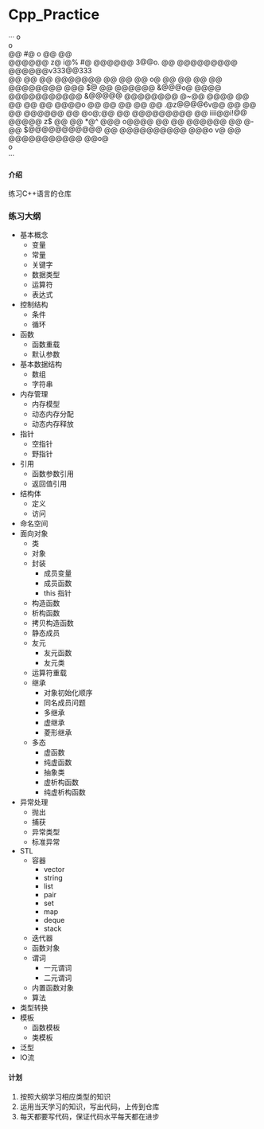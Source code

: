# Cpp_Practice

···
                                        o                                        
                                        o                                        
    @@             #@                   o               @@                @@     
  @@@@@@ z@  i@%   #@     @@@@@@     3@@o.        @@ @@@@@@@@@  @@@@@@v333@@333  
    @@    @@ @@   @@@@@@@ @@  @@    @@  o@       @@     @@        @@      @@     
 @@@@@@@@  @@@     $@  @@ @@@@@@    &@@@o@     @@@@ @@@@@@@@@@@ &@@@@@ @@@@@@@@  
  @~@@     @@@@    @@  @@ @@  @@    @@@@o   @@   @@     @@        @@      @@     
 .@z@@@@6v@@  @@   @@  @@ @@@@@@   @@  @o@;@@    @@  @@@@@@@@@    @@  iiii@@i!@@ 
 @@@@@   z$        @@  @@      *@^ @@@  o@@@@    @@     @@      @@@@@@    @@  @- 
 @@ $@@@@@@@@@@@  @@   @@@@@@@@@@    @@@o   v@   @@ @@@@@@@@@@@           @@o@   
                                        o                                        
···

#### 介绍
练习C++语言的仓库

### 练习大纲
- 基本概念
    - 变量
    - 常量
    - 关键字
    - 数据类型
    - 运算符
    - 表达式
- 控制结构
    - 条件
    - 循环
- 函数
    - 函数重载
    - 默认参数
- 基本数据结构
    - 数组
    - 字符串
- 内存管理
    - 内存模型
    - 动态内存分配
    - 动态内存释放
- 指针
    - 空指针
    - 野指针
- 引用
    - 函数参数引用
    - 返回值引用
- 结构体
    - 定义
    - 访问
- 命名空间
- 面向对象
    - 类
    - 对象
    - 封装
        - 成员变量
        - 成员函数
        - this 指针
    - 构造函数
    - 析构函数
    - 拷贝构造函数
    - 静态成员
    - 友元
        - 友元函数
        - 友元类
    - 运算符重载
    - 继承
        - 对象初始化顺序
        - 同名成员问题
        - 多继承
        - 虚继承
        - 菱形继承
    - 多态
        - 虚函数
        - 纯虚函数
        - 抽象类
        - 虚析构函数
        - 纯虚析构函数
- 异常处理
    - 抛出
    - 捕获
    - 异常类型
    - 标准异常
- STL
    - 容器
        - vector
        - string
        - list
        - pair
        - set
        - map
        - deque
        - stack
    - 迭代器
    - 函数对象
    - 谓词
        - 一元谓词
        - 二元谓词
    - 内置函数对象
    - 算法
- 类型转换
- 模板
    - 函数模板
    - 类模板
- 泛型
- IO流     

#### 计划

1. 按照大纲学习相应类型的知识
2. 运用当天学习的知识，写出代码，上传到仓库
3. 每天都要写代码，保证代码水平每天都在进步